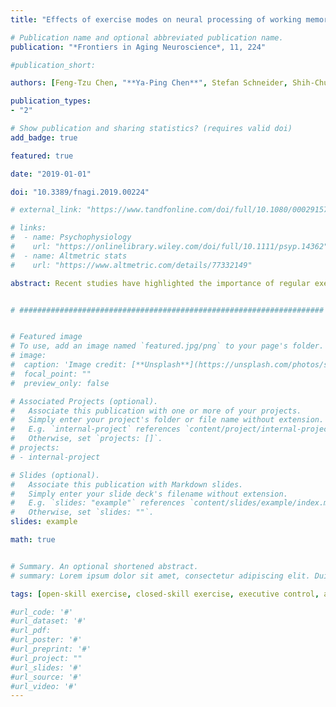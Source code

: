 ```yaml
---
title: "Effects of exercise modes on neural processing of working memory in late middle-aged adults: An fMRI study"

# Publication name and optional abbreviated publication name.
publication: "*Frontiers in Aging Neuroscience*, 11, 224"

#publication_short: 

authors: [Feng-Tzu Chen, "**Ya-Ping Chen**", Stefan Schneider, Shih-Chun Kao, Chih-Mao Huang, Yu-Kai Chang]

publication_types:
- "2"

# Show publication and sharing statistics? (requires valid doi)
add_badge: true

featured: true

date: "2019-01-01"

doi: "10.3389/fnagi.2019.00224"

# external_link: "https://www.tandfonline.com/doi/full/10.1080/00029157.2016.1225252"

# links: 
#  - name: Psychophysiology
#    url: "https://onlinelibrary.wiley.com/doi/full/10.1111/psyp.14362"
#  - name: Altmetric stats
#    url: "https://www.altmetric.com/details/77332149"

abstract: Recent studies have highlighted the importance of regular exercise on cognitive function in aging populations, with aerobic exercise and cardiovascular fitness having received the largest amount of research attention. However, the relationship between exercise mode and cognitive function underlying behavioral modification and neural activation remains unknown. The present study, therefore, sought to examine the associations between different exercise modes and the working memory (WM) aspect of executive function as well as its task-evoked brain activation in the late middle-aged population. Seventy late middle-aged adults were classified into open-skill, closed-skill, or irregular exercise groups based on their participation in exercise activities prior to the study and then performed a spatial working memory (SWM) task while undergoing functional magnetic resonance imaging (fMRI) scanning. The results revealed that exercise groups, regardless of exercise modes, showed better SWM and physical fitness performance. Additionally, the open-skill group exhibited greater brain activation in the prefrontal lobe, anterior cingulate cortex/supplementary motor area (ACC/SMA), and hippocampus than those in the closed-skill group, suggesting a mode-sensitive compensatory mechanism in late middle-aged adults. These findings indicate that exercise promotes cognitive health, improves WM, and enhances neurocognitive scaffolding in late middle-aged adults and further suggest that various exercise modes can effectively modulate frontal and hippocampal function in the face of age-related neurocognitive declines, implications that may inform the development of exercise programs for the elderly.


# ####################################################################


# Featured image
# To use, add an image named `featured.jpg/png` to your page's folder. 
# image:
#  caption: 'Image credit: [**Unsplash**](https://unsplash.com/photos/s9CC2SKySJM)'
#  focal_point: ""
#  preview_only: false

# Associated Projects (optional).
#   Associate this publication with one or more of your projects.
#   Simply enter your project's folder or file name without extension.
#   E.g. `internal-project` references `content/project/internal-project/index.md`.
#   Otherwise, set `projects: []`.
# projects:
# - internal-project

# Slides (optional).
#   Associate this publication with Markdown slides.
#   Simply enter your slide deck's filename without extension.
#   E.g. `slides: "example"` references `content/slides/example/index.md`.
#   Otherwise, set `slides: ""`.
slides: example

math: true


# Summary. An optional shortened abstract.
# summary: Lorem ipsum dolor sit amet, consectetur adipiscing elit. Duis posuere tellus ac convallis placerat. Proin tincidunt magna sed ex sollicitudin condimentum.

tags: [open-skill exercise, closed-skill exercise, executive control, aging, cognition]

#url_code: '#'
#url_dataset: '#'
#url_pdf: 
#url_poster: '#'
#url_preprint: '#'
#url_project: ""
#url_slides: '#'
#url_source: '#'
#url_video: '#'
---
```

